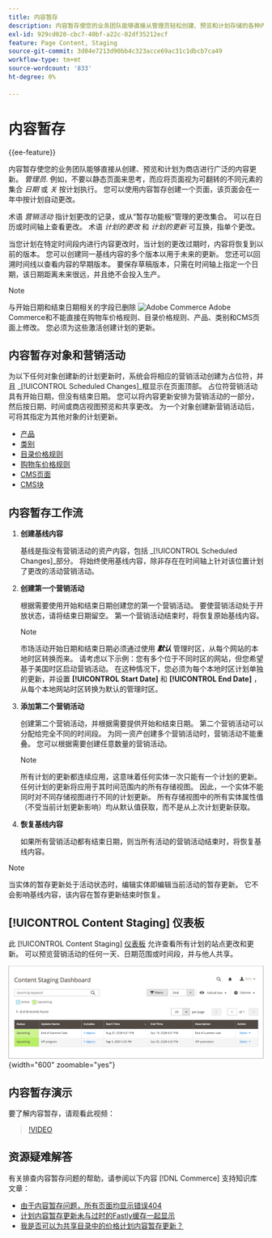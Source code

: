```yaml
---
title: 内容暂存
description: 内容暂存使您的业务团队能够直接从管理员轻松创建、预览和计划存储的各种内容更新。
exl-id: 929cd020-cbc7-40bf-a22c-02df35212ecf
feature: Page Content, Staging
source-git-commit: 3d04e7213d90bb4c323acce69ac31c1dbcb7ca49
workflow-type: tm+mt
source-wordcount: '833'
ht-degree: 0%

---
```


# 内容暂存

{{ee-feature}}

内容暂存使您的业务团队能够直接从创建、预览和计划为商店进行广泛的内容更新。 _管理员_. 例如，不要以静态页面来思考，而应将页面视为可翻转的不同元素的集合 _日期_ 或 _关_ 按计划执行。 您可以使用内容暂存创建一个页面，该页面会在一年中按计划自动更改。

术语 _营销活动_ 指计划更改的记录，或从“暂存功能板”管理的更改集合。 可以在日历或时间轴上查看更改。 术语 _计划的更改_ 和 _计划的更新_ 可互换，指单个更改。

当您计划在特定时间段内进行内容更改时，当计划的更改过期时，内容将恢复到以前的版本。 您可以创建同一基线内容的多个版本以用于未来的更新。 您还可以回溯时间线以查看内容的早期版本。 要保存草稿版本，只需在时间轴上指定一个日期，该日期距离未来很远，并且绝不会投入生产。

>[!NOTE]
>
>与开始日期和结束日期相关的字段已删除 ![Adobe Commerce](../assets/adobe-logo.svg) Adobe Commerce和不能直接在购物车价格规则、目录价格规则、产品、类别和CMS页面上修改。 您必须为这些激活创建计划的更新。

## 内容暂存对象和营销活动

为以下任何对象创建新的计划更新时，系统会将相应的营销活动创建为占位符，并且 _[!UICONTROL Scheduled Changes]_框显示在页面顶部。 占位符营销活动具有开始日期，但没有结束日期。 您可以将内容更新安排为营销活动的一部分，然后按日期、时间或商店视图预览和共享更改。 为一个对象创建新营销活动后，可将其指定为其他对象的计划更新。

- [产品](../catalog/product-scheduled-changes.md)
- [类别](../catalog/category-scheduled-changes.md)
- [目录价格规则](../merchandising-promotions/price-rule-catalog-scheduled-changes.md)
- [购物车价格规则](../merchandising-promotions/price-rule-cart-scheduled-changes.md)
- [CMS页面](pages-workspace.md#scheduled-changes)
- [CMS块](blocks.md)

## 内容暂存工作流

1. **创建基线内容**

   基线是指没有营销活动的资产内容，包括 _[!UICONTROL Scheduled Changes]_部分。 将始终使用基线内容，除非存在在时间轴上针对该位置计划了更改的活动营销活动。

1. **创建第一个营销活动**

   根据需要使用开始和结束日期创建您的第一个营销活动。 要使营销活动处于开放状态，请将结束日期留空。 第一个营销活动结束时，将恢复原始基线内容。

   >[!NOTE]
   >
   >市场活动开始日期和结束日期必须通过使用 **_默认_** 管理时区，从每个网站的本地时区转换而来。 请考虑以下示例：您有多个位于不同时区的网站，但您希望基于美国时区启动营销活动。 在这种情况下，您必须为每个本地时区计划单独的更新，并设置 **[!UICONTROL Start Date]** 和 **[!UICONTROL End Date]** ，从每个本地网站时区转换为默认的管理时区。

1. **添加第二个营销活动**

   创建第二个营销活动，并根据需要提供开始和结束日期。 第二个营销活动可以分配给完全不同的时间段。 为同一资产创建多个营销活动时，营销活动不能重叠。 您可以根据需要创建任意数量的营销活动。

   >[!NOTE]
   >
   >所有计划的更新都连续应用，这意味着任何实体一次只能有一个计划的更新。 任何计划的更新将应用于其时间范围内的所有存储视图。 因此，一个实体不能同时对不同存储视图进行不同的计划更新。 所有存储视图中的所有实体属性值（不受当前计划更新影响）均从默认值获取，而不是从上次计划更新获取。

1. **恢复基线内容**

   如果所有营销活动都有结束日期，则当所有活动的营销活动结束时，将恢复基线内容。

>[!NOTE]
>
>当实体的暂存更新处于活动状态时，编辑实体即编辑当前活动的暂存更新。 它不会影响基线内容，该内容在暂存更新结束时恢复。

## [!UICONTROL Content Staging] 仪表板

此 [!UICONTROL Content Staging] [仪表板](content-staging-dashboard.md) 允许查看所有计划的站点更改和更新。 可以预览营销活动的任何一天、日期范围或时间段，并与他人共享。

![暂存仪表板](./assets/content-staging-dashboard-grid.png){width="600" zoomable="yes"}

## 内容暂存演示

要了解内容暂存，请观看此视频：

>[!VIDEO](https://video.tv.adobe.com/v/343784?quality=12)

## 资源疑难解答

有关排查内容暂存问题的帮助，请参阅以下内容 [!DNL Commerce] 支持知识库文章：

- [由于内容暂存问题，所有页面均显示错误404](https://experienceleague.adobe.com/docs/commerce-knowledge-base/kb/troubleshooting/site-down-or-unresponsive/error-404-on-all-pages-due-to-content-staging-issue.html)
- [计划内容暂存更新未与过时的Fastly缓存一起显示](https://experienceleague.adobe.com/docs/commerce-knowledge-base/kb/troubleshooting/miscellaneous/scheduled-content-staging-updates-not-displayed-with-stale-fastly-cache.html)
- [我是否可以为共享目录中的价格计划内容暂存更新？](https://experienceleague.adobe.com/docs/commerce-knowledge-base/kb/faq/can-i-schedule-content-staging-updates-for-prices-in-a-shared-catalog.html)
